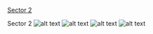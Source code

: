 [Sector 2](#sector2)

<a name = "sector2"></a>
Sector 2
![alt text](/images/WASP-008_Sector_2/WASP-008_Sector_2_a_TimeSeries.png)
![alt text](/images/WASP-008_Sector_2/WASP-008_Sector_2_b_FoldedLightCurve.png)
![alt text](/images/WASP-008_Sector_2/WASP-008_Sector_2_b_IndividualTransitsWithFit.png)
![alt text](/images/WASP-008_Sector_2/WASP-008_Sector_2_c_TimingResiduals.png)

